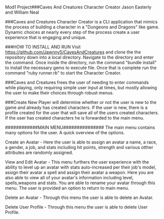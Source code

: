 Mod1 Project###Caves And Creatures Character Creator
 Jason Easterly and William Neal


 ###Caves and Creatures Character Creator is a CLI application that mimics the process of building a character in a "Dungeons and Dragons" like game. Dynamic choices at nearly every step of the process create a user experience that is engaging and unique.

 ###HOW TO INSTALL AND RUN
 Visit https://github.com/Jawnny5/CavesAndCreatures and clone the the repository down into a local directory. Navigate to the directory and enter the command. Once inside the directory, run the command "bundle install" to install the necessary gems to execute file. Once that is complete run the command "ruby runner.rb" to start the Character Creator.

 ###Caves and Creatures frees the user of needing to enter commands while playing, only requiring simple user input at times, but mostly allowing the user to make their choices through robust menus.

   ###Create New Player will determine whether or not the user is new to the game and already has created characters. If the user is new, there is a profile created for the user that will save all of the users created characters. If the user has created characters he is forwarded to the main menu.

   ############MAIN MENU###############
   The main menu contains many options for the user. A quick overview of the options.

   Create an Avatar - Here the user is able to assign an avatar a name, a race, a gender, a job, and stats including hit points, strength and various otther attributes are randomly assigned.

   View and Edit Avatar - This menu furthers the user experience with the ability to level up an avatar with stats auto-increased per their job's model, assign their avatar a spell and assign their avatar a weapon. Here you are also able to view all of your avatar's information including level, spells,weapons and stats. You are able to rename your avatar through this menu. The user is provided an option to return to main menu.

   Delete an Avatar - Through this menu the user is able to delete an Avatar.
   
   Delete User Profile - Through this menu the user is able to delete User Profile.
